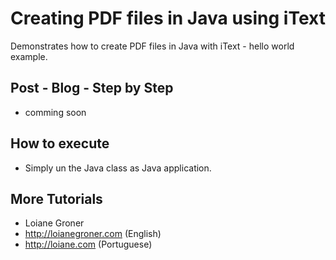 # Creating PDF files in Java using iText

Demonstrates how to create PDF files in Java with iText - hello world example.

## Post - Blog - Step by Step

* comming soon

## How to execute

* Simply un the Java class as Java application.

## More Tutorials

* Loiane Groner
* http://loianegroner.com (English)
* http://loiane.com (Portuguese)